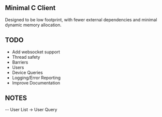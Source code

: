 Minimal C Client
--------------------------------------------------------------------------------

Designed to be low footprint, with fewer external dependencies and minimal
dynamic memory allocation.


TODO
------------------
- Add websocket support
- Thread safety
- Barriers
- Users
- Device Queries
- Logging/Error Reporting
- Improve Documentation

NOTES
------------------
-- User List -> User Query
